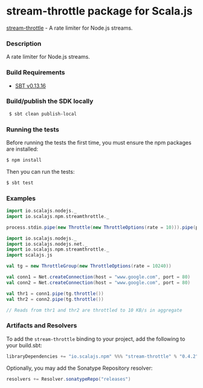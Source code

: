 stream-throttle package for Scala.js
================================
[stream-throttle](https://www.npmjs.com/package/stream-throttle) - A rate limiter for Node.js streams.

### Description

A rate limiter for Node.js streams.

<a name="build_requirements"></a>
### Build Requirements

* [SBT v0.13.16](http://www.scala-sbt.org/download.html)

<a name="building_sdk"></a>
### Build/publish the SDK locally

```bash
 $ sbt clean publish-local
```

### Running the tests

Before running the tests the first time, you must ensure the npm packages are installed:

```bash
$ npm install
```

Then you can run the tests:

```bash
$ sbt test
```

### Examples

```scala
import io.scalajs.nodejs._
import io.scalajs.npm.streamthrottle._

process.stdin.pipe(new Throttle(new ThrottleOptions(rate = 10))).pipe(process.stdout)
```

```scala
import io.scalajs.nodejs._
import io.scalajs.nodejs.net._
import io.scalajs.npm.streamthrottle._
import scalajs.js

val tg = new ThrottleGroup(new ThrottleOptions(rate = 10240))

val conn1 = Net.createConnection(host = "www.google.com", port = 80)
val conn2 = Net.createConnection(host = "www.google.com", port = 80)

val thr1 = conn1.pipe(tg.throttle())
val thr2 = conn2.pipe(tg.throttle())

// Reads from thr1 and thr2 are throttled to 10 KB/s in aggregate
```

### Artifacts and Resolvers

To add the `stream-throttle` binding to your project, add the following to your build.sbt:  

```sbt
libraryDependencies += "io.scalajs.npm" %%% "stream-throttle" % "0.4.2"
```

Optionally, you may add the Sonatype Repository resolver:

```sbt   
resolvers += Resolver.sonatypeRepo("releases") 
```
